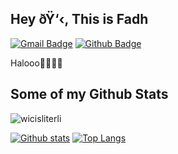 ## Hey ðŸ‘‹, This is Fadh
[![Gmail Badge](https://img.shields.io/badge/-ralfhg454@gmail.com-c14438?style=flat&logo=Gmail&logoColor=white&link=mailto:ralfhg454@gmail.com)](mailto:ralfhg454@gmail.com) [![Github Badge](https://img.shields.io/badge/-wicisliterli-grey?style=flat&logo=github&logoColor=white&link=https://github.com/wicisliterli/)](https://www.github.com/wicisliterli/) <p align='left'>Halooo🙌🏽🙌🏽</p>
## Some of my Github Stats
<p align=left> <img src=https://komarev.com/ghpvc/?username=wicisliterli alt=wicisliterli /> </p>

[![Github stats](https://github-readme-stats.vercel.app/api?username=wicisliterli&show_icons=true&include_all_commits=true)](https://github.com/wicisliterli/github-readme-stats)
[![Top Langs](https://github-readme-stats.vercel.app/api/top-langs/?username=wicisliterli&layout=compact)](https://github.com/wicisliterli/github-readme-stats)
